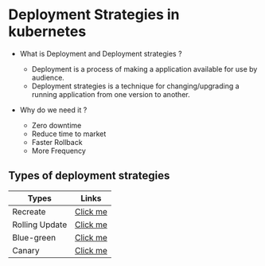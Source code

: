 # Deployment Strategies in kubernetes

- What is Deployment and Deployment strategies ?
  
  - Deployment is a process of making a application available for use by audience.
  - Deployment strategies is a technique for changing/upgrading a running application from one version to another.

- Why do we need it ?

  - Zero downtime
  - Reduce time to market
  - Faster Rollback
  - More Frequency

## Types of deployment strategies

| Types    | Links |
| -------- | ------- |
| Recreate | <a href="https://github.com/LondheShubham153/kubestarter/Deployment_Strategies/Recreate-deployment">Click me</a>     |
| Rolling Update | <a href="https://github.com/LondheShubham153/kubestarter/Deployment_Strategies/Rolling-Update-Deployment">Click me</a>     |
| Blue-green | <a href="https://github.com/LondheShubham153/kubestarter/Deployment_Strategies/Blue-green-deployment">Click me</a>     |
| Canary | <a href="https://github.com/LondheShubham153/kubestarter/Deployment_Strategies/Simple-Canary-Example">Click me</a>     |
